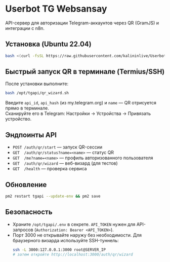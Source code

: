 # Userbot TG Websansay

API-сервер для авторизации Telegram-аккаунтов через QR (GramJS) и интеграции с n8n.

## Установка (Ubuntu 22.04)

```bash
bash <(curl -fsSL https://raw.githubusercontent.com/kalininlive/Userbot-TG-Websansay/main/install_tgapi.sh)
```

## Быстрый запуск QR в терминале (Termius/SSH)

После установки выполните:
```bash
bash /opt/tgapi/qr_wizard.sh
```
Введите `api_id`, `api_hash` (из my.telegram.org) и `name` — QR отрисуется прямо в терминале.  
Сканируйте его в Telegram: Настройки → Устройства → Привязать устройство.

## Эндпоинты API
- `POST /auth/qr/start` — запуск QR-сессии
- `GET  /auth/qr/status?name=<name>` — статус QR
- `GET  /me?name=<name>` — профиль авторизованного пользователя
- `GET  /auth/qr/wizard` — веб-визард (для тестов)
- `GET  /health` — проверка сервиса

## Обновление
```bash
pm2 restart tgapi --update-env && pm2 save
```

## Безопасность
- Храните `/opt/tgapi/.env` в секрете. `API_TOKEN` нужен для API-запросов (`Authorization: Bearer <API_TOKEN>`).
- Порт 3000 не открывайте наружу без необходимости. Для браузерного визарда используйте SSH-туннель:
  ```bash
  ssh -L 3000:127.0.0.1:3000 root@SERVER_IP
  # затем откройте http://localhost:3000/auth/qr/wizard
  ```
